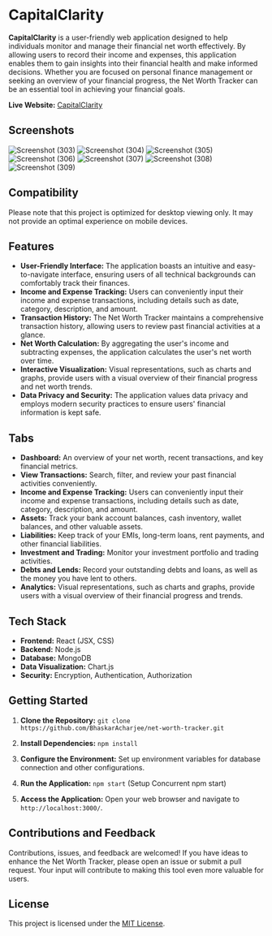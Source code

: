 # CapitalClarity

**CapitalClarity** is a user-friendly web application designed to help individuals monitor and manage their financial net worth effectively. By allowing users to record their income and expenses, this application enables them to gain insights into their financial health and make informed decisions. Whether you are focused on personal finance management or seeking an overview of your financial progress, the Net Worth Tracker can be an essential tool in achieving your financial goals.

**Live Website:** [CapitalClarity](https://capitalclarity.vercel.app/)

## Screenshots
![Screenshot (303)](https://github.com/BhaskarAcharjee/Net-Worth-Tracker/assets/76872572/143e4e48-154f-47cd-9936-dba8940c874b)
![Screenshot (304)](https://github.com/BhaskarAcharjee/Net-Worth-Tracker/assets/76872572/83fbd2a9-601a-4ee6-8745-5ebe7190bf4a)
![Screenshot (305)](https://github.com/BhaskarAcharjee/Net-Worth-Tracker/assets/76872572/85f2908b-54a9-4964-b6c3-f6d5fcbddf3d)
![Screenshot (306)](https://github.com/BhaskarAcharjee/Net-Worth-Tracker/assets/76872572/cf9c6ad9-cf4c-4e92-a919-d27e28380d3a)
![Screenshot (307)](https://github.com/BhaskarAcharjee/Net-Worth-Tracker/assets/76872572/15e5f532-3521-4bfc-a858-149d56dfcf46)
![Screenshot (308)](https://github.com/BhaskarAcharjee/Net-Worth-Tracker/assets/76872572/972bc3a1-e226-4290-9f6a-f884d611aefe)
![Screenshot (309)](https://github.com/BhaskarAcharjee/Net-Worth-Tracker/assets/76872572/4c99aee1-2371-4825-89b4-51b8fb8b7b45)

## Compatibility

Please note that this project is optimized for desktop viewing only. It may not provide an optimal experience on mobile devices.

## Features

- **User-Friendly Interface:** The application boasts an intuitive and easy-to-navigate interface, ensuring users of all technical backgrounds can comfortably track their finances.
- **Income and Expense Tracking:** Users can conveniently input their income and expense transactions, including details such as date, category, description, and amount.
- **Transaction History:** The Net Worth Tracker maintains a comprehensive transaction history, allowing users to review past financial activities at a glance.
- **Net Worth Calculation:** By aggregating the user's income and subtracting expenses, the application calculates the user's net worth over time.
- **Interactive Visualization:** Visual representations, such as charts and graphs, provide users with a visual overview of their financial progress and net worth trends.
- **Data Privacy and Security:** The application values data privacy and employs modern security practices to ensure users' financial information is kept safe.

## Tabs

- **Dashboard:** An overview of your net worth, recent transactions, and key financial metrics.
- **View Transactions:** Search, filter, and review your past financial activities conveniently.
- **Income and Expense Tracking:** Users can conveniently input their income and expense transactions, including details such as date, category, description, and amount.
- **Assets:** Track your bank account balances, cash inventory, wallet balances, and other valuable assets.
- **Liabilities:** Keep track of your EMIs, long-term loans, rent payments, and other financial liabilities.
- **Investment and Trading:** Monitor your investment portfolio and trading activities.
- **Debts and Lends:** Record your outstanding debts and loans, as well as the money you have lent to others.
- **Analytics:** Visual representations, such as charts and graphs, provide users with a visual overview of their financial progress and trends.


## Tech Stack

- **Frontend:** React (JSX, CSS)
- **Backend:** Node.js
- **Database:** MongoDB
- **Data Visualization:** Chart.js
- **Security:** Encryption, Authentication, Authorization

## Getting Started

1. **Clone the Repository:** `git clone https://github.com/BhaskarAcharjee/net-worth-tracker.git`

2. **Install Dependencies:** `npm install`

3. **Configure the Environment:** Set up environment variables for database connection and other configurations.

4. **Run the Application:** `npm start`  (Setup Concurrent npm start)

5. **Access the Application:** Open your web browser and navigate to `http://localhost:3000/`.

## Contributions and Feedback

Contributions, issues, and feedback are welcomed! If you have ideas to enhance the Net Worth Tracker, please open an issue or submit a pull request. Your input will contribute to making this tool even more valuable for users.

## License

This project is licensed under the [MIT License](LICENSE).
